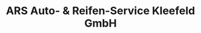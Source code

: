 ---
title: "ARS Auto- & Reifen-Service Kleefeld GmbH"
url: /hannover/ars-auto-und-reifen-service-kleefeld-gmbh/
shop: Autowerkstatt
---